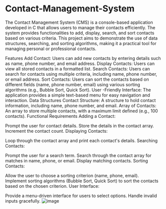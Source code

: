 # Contact-Management-System

The Contact Management System (CMS) is a console-based application developed in C that allows users to manage their contacts efficiently. The system provides functionalities to add, display, search, and sort contacts based on various criteria. This project aims to demonstrate the use of data structures, searching, and sorting algorithms, making it a practical tool for managing personal or professional contacts.

Features
Add Contact: Users can add new contacts by entering details such as name, phone number, and email address.
Display Contacts: Users can view all stored contacts in a formatted list.
Search Contacts: Users can search for contacts using multiple criteria, including name, phone number, or email address.
Sort Contacts: Users can sort the contacts based on different fields (name, phone number, email) using various sorting algorithms (e.g., Bubble Sort, Quick Sort).
User -Friendly Interface: The application provides a simple text-based menu for easy navigation and interaction.
Data Structures
Contact Structure: A structure to hold contact information, including name, phone number, and email.
Array of Contacts: An array to store multiple contacts, with a maximum limit defined (e.g., 100 contacts).
Functional Requirements
Adding a Contact:

Prompt the user for contact details.
Store the details in the contact array.
Increment the contact count.
Displaying Contacts:

Loop through the contact array and print each contact's details.
Searching Contacts:

Prompt the user for a search term.
Search through the contact array for matches in name, phone, or email.
Display matching contacts.
Sorting Contacts:

Allow the user to choose a sorting criterion (name, phone, email).
Implement sorting algorithms (Bubble Sort, Quick Sort) to sort the contacts based on the chosen criterion.
User Interface:

Provide a menu-driven interface for users to select options.
Handle invalid inputs gracefully.
![image](https://github.com/user-attachments/assets/db8c1610-8098-4e8b-a170-0929c7239963)
